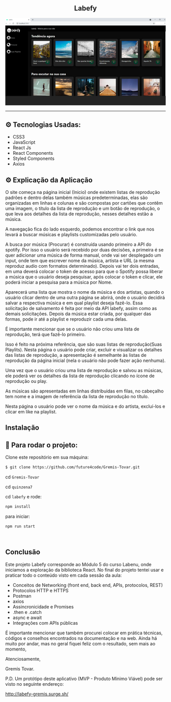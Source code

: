 <h2 align="center">Labefy</h2>


  ![](readme.png)
<hr/>


## ⚙️ Tecnologias Usadas:
- CSS3
- JavaScript 
- React Js 
- React Components
- Styled Components
- Axios

## ⚙️ Explicação da Aplicação

O site começa na página inicial (Inicio) onde existem listas de reprodução padrões e dentro delas também músicas predeterminadas, elas são organizadas em linhas e colunas e são compostas por cartões que contêm uma imagem, o título da lista de reprodução e um botão de reprodução, o que leva aos detalhes da lista de reprodução, nesses detalhes estão a música.

A navegação fica do lado esquerdo, podemos encontrar o link que nos levará a buscar músicas e playlists customizadas pelo usuário.

A busca por música (Procurar) é construída usando primeiro a API do spotify. Por isso o usuário será recebido por duas decisôes, a primeira é se quer adicionar uma música de forma manual, onde vai ser desplegado um input, onde tem que escrever nome da música, artista e URL (a mesma reproduz audio com formatos determinado). Depois vai ter dois entradas, em uma deverá colocar o token de acesso para que o Spotify possa liberar a música que o usuário deseja pesquisar, após colocar o token e clicar, ele poderá iniciar a pesquisa para a música por Nome.

Aparecerá uma lista que mostra o nome da música e dos artistas, quando o usuário clicar dentro de uma outra página se abrirá, onde o usuário decidirá salvar a respectiva música e em qual playlist deseja fazê-lo. Essa solicitação de salvamento é feita por meio da API labefy, assim como as demais solicitações. Depois da música estar criada, por qualquer das formas, pode ir até a playlist e reproduzir cada uma delas.

É importante mencionar que se o usuário não criou uma lista de reprodução, terá que fazê-lo primeiro.

Isso é feito na próxima referência, que são suas listas de reprodução(Suas Playlits). Nesta página o usuário pode criar, excluir e visualizar os detalhes das listas de reprodução, a apresentação é semelhante às listas de reprodução da página inicial (nela o usuário não pode fazer ação nenhuma).

Uma vez que o usuário criou uma lista de reprodução e salvou as músicas, ele poderá ver os detalhes da lista de reprodução clicando no ícone de reprodução ou play.

As músicas são apresentadas em linhas distribuidas em filas, no cabeçalho tem nome e a imagem de referência da lista de reprodução no título.

Nesta página o usuário pode ver o nome da música e do artista, excluí-los e clicar em like na playlist.


##  Instalação


## 🏁 Para rodar o projeto:

Clone este repositório em sua máquina:

```bash
$ git clone https://github.com/future4code/Gremis-Tovar.git
```

cd `Gremis-Tovar`

cd `quinzena7`

cd `labefy` e rode:

```bash
npm install
```
para iniciar:

```bash
npm run start
```


<br/>

##  Conclusão

Este projeto Labefy corresponde ao Módulo 5 do curso Labenu, onde iniciamos a exploração da biblioteca React.
No final do projeto tentei usar e praticar todo o conteúdo visto em cada sessão da aula:

- Conceitos de Networking (front end, back end, APIs, protocolos, REST)
- Protocolos HTTP e HTTPS
- Postman
- axios
- Assincronicidade e Promises
- .then e .catch
- async e await
- Integrações com APIs públicas

É importante mencionar que também procurei colocar em prática técnicas, códigos e conselhos encontrados na documentação e na web. Ainda há muito por andar, mas no geral fiquei feliz com o resultado, sem mais ao momento,

Atenciosamente,

Gremis Tovar.


P.D. Um protótipo deste aplicativo (MVP - Produto Mínimo Viável) pode ser visto no seguinte endereço:

http://labefy-gremis.surge.sh/
